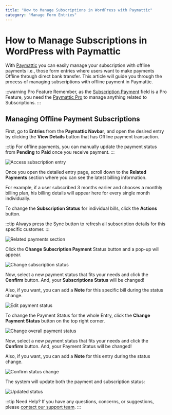 ```yaml
---
title: "How to Manage Subscriptions in WordPress with Paymattic"
category: "Manage Form Entries"
---
```


# How to Manage Subscriptions in WordPress with Paymattic

With [Paymattic](https://paymattic.com/) you can easily manage your subscription with offline payments i.e., those form entries where users want to make payments Offline through direct bank transfer. This article will guide you through the process of managing subscriptions with offline payment in Paymattic.

:::warning Pro Feature
Remember, as the [Subscription Payment](/how-to-add-susbcription-payment-item-fields-in-paymattic) field is a Pro Feature, you need the [Paymattic Pro](/how-to-install-and-activate-paymattic-in-wordpress) to manage anything related to Subscriptions.
:::

## Managing Offline Payment Subscriptions


First, go to **Entries** from the **Paymattic Navbar**, and open the desired entry by clicking the **View Details** button that has Offline payment transaction.

:::tip
For offline payments, you can manually update the payment status from **Pending** to **Paid** once you receive payment.
:::

![Access subscription entry](/images/manage-form-entries/how-to-manage-subscriptions-in-wordpress-with-paymattic/1.-Open-desired-entry-scaled.webp)

Once you open the detailed entry page, scroll down to the **Related Payments** section where you can see the latest billing information. 

For example, if a user subscribed 3 months earlier and chooses a monthly billing plan, his billing details will appear here for every single month individually.

To change the **Subscription Status** for individual bills, click the **Actions** button.

:::tip
​​Always press the Sync button to refresh all subscription details for this specific customer.
:::

![Related payments section](/images/manage-form-entries/how-to-manage-subscriptions-in-wordpress-with-paymattic/2.-Related-Payments-scaled.webp)

Click the **Change Subscription Payment** Status button and a pop-up will appear.

![Change subscription status](/images/manage-form-entries/how-to-manage-subscriptions-in-wordpress-with-paymattic/3.-Change-Subscription-Payment-Status.webp)

Now, select a new payment status that fits your needs and click the **Confirm** button. And, your **Subscriptions Status** will be changed!

Also, if you want, you can add a **Note** for this specific bill during the status change.

![Edit payment status](/images/manage-form-entries/how-to-manage-subscriptions-in-wordpress-with-paymattic/4.-Edit-Payment-status-pop-up.webp)

To change the Payment Status for the whole Entry, click the **Change Payment Status** button on the top right corner.

![Change overall payment status](/images/manage-form-entries/how-to-manage-subscriptions-in-wordpress-with-paymattic/5.-Change-Payment-Status-scaled.webp)

Now, select a new payment status that fits your needs and click the **Confirm** button. And, your Payment Status will be changed!

Also, if you want, you can add a **Note** for this entry during the status change.

![Confirm status change](/images/manage-form-entries/how-to-manage-subscriptions-in-wordpress-with-paymattic/6.-Confirm-button.webp)

The system will update both the payment and subscription status:

![Updated status](/images/manage-form-entries/how-to-manage-subscriptions-in-wordpress-with-paymattic/7.-Paid-Status-scaled.webp)

:::tip Need Help?
If you have any questions, concerns, or suggestions, please [contact our support team](https://wpmanageninja.com/support-tickets/).
:::
